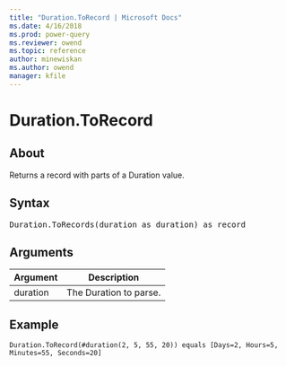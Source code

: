 ```yaml
---
title: "Duration.ToRecord | Microsoft Docs"
ms.date: 4/16/2018
ms.prod: power-query
ms.reviewer: owend
ms.topic: reference
author: minewiskan
ms.author: owend
manager: kfile
---
```

# Duration.ToRecord

  
## About  
Returns a record with parts of a Duration value.  
  
## Syntax

<pre>
Duration.ToRecords(duration as duration) as record  
</pre>
  
## Arguments  
  
|Argument|Description|  
|------------|---------------|  
|duration|The Duration to parse.|  
  
## Example  
  
```powerquery-m
Duration.ToRecord(#duration(2, 5, 55, 20)) equals [Days=2, Hours=5, Minutes=55, Seconds=20]  
```  

